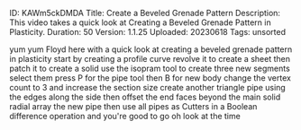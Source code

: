 ID: KAWm5ckDMDA
Title: Create a Beveled Grenade Pattern
Description: This video takes a quick look at Creating a Beveled Grenade Pattern in Plasticity.
Duration: 50
Version: 1.1.25
Uploaded: 20230618
Tags: unsorted

yum yum Floyd here with a quick look at
creating a beveled grenade pattern in
plasticity start by creating a profile
curve revolve it to create a sheet then
patch it to create a solid
use the isopram tool to create three new
segments
select them press P for the pipe tool
then B for new body change the vertex
count to 3 and increase the section size
create another triangle pipe using the
edges along the side
then offset the end faces beyond the
main solid
radial array the new pipe then use all
pipes as Cutters in a Boolean difference
operation and you're good to go
oh look at the time
